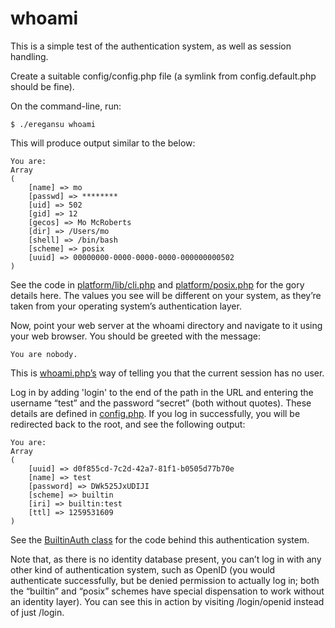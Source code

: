 whoami
======

This is a simple test of the authentication system, as well as session handling.

Create a suitable config/config.php file (a symlink from config.default.php should be fine).

On the command-line, run:

	$ ./eregansu whoami
	
This will produce output similar to the below:

	You are:
	Array
	(
	    [name] => mo
	    [passwd] => ********
	    [uid] => 502
	    [gid] => 12
	    [gecos] => Mo McRoberts
	    [dir] => /Users/mo
	    [shell] => /bin/bash
	    [scheme] => posix
	    [uuid] => 00000000-0000-0000-0000-000000000502
	)

See the code in [platform/lib/cli.php](http://github.com/nexgenta/eregansu/blob/master/lib/cli.php) and [platform/posix.php](http://github.com/nexgenta/eregansu/blob/master/posix.php) for the gory details here. The values you see will be different on your system, as they’re taken from your operating system’s authentication layer.

Now, point your web server at the whoami directory and navigate to it using your web browser. You should be greeted with the message:

	You are nobody.

This is [whoami.php’s](http://github.com/nexgenta/Eregansu-Examples/blob/master/whoami/app/whoami.php) way of telling you that the current session has no user.

Log in by adding 'login' to the end of the path in the URL and entering the username “test” and the password “secret” (both without quotes). These details are defined in [config.php](http://github.com/nexgenta/Eregansu-Examples/blob/master/whoami/config/config.default.php). If you log in successfully, you will be redirected back to the root, and see the following output:

	You are:
	Array
	(
	    [uuid] => d0f855cd-7c2d-42a7-81f1-b0505d77b70e
	    [name] => test
	    [password] => DWk525JxUDIJI
	    [scheme] => builtin
	    [iri] => builtin:test
	    [ttl] => 1259531609
	)

See the [BuiltinAuth class](http://github.com/nexgenta/eregansu/blob/master/auth.php) for the code behind this authentication system.

Note that, as there is no identity database present, you can’t log in with any other kind of authentication system, such as OpenID (you would authenticate successfully, but be denied permission to actually log in; both the “builtin” and “posix” schemes have special dispensation to work without an identity layer). You can see this in action by visiting /login/openid instead of just /login.

